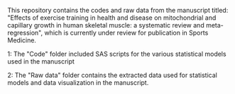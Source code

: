 This repository contains the codes and raw data from the manuscript titled: "Effects of exercise training in health and disease on mitochondrial and capillary growth in human skeletal muscle: a systematic review and meta-regression", which is currently under review for publication in Sports Medicine.

1: The "Code" folder included SAS scripts for the various statistical models used in the manuscript

2: The "Raw data" folder contains the extracted data used for statistical models and data visualization in the manuscript. 
